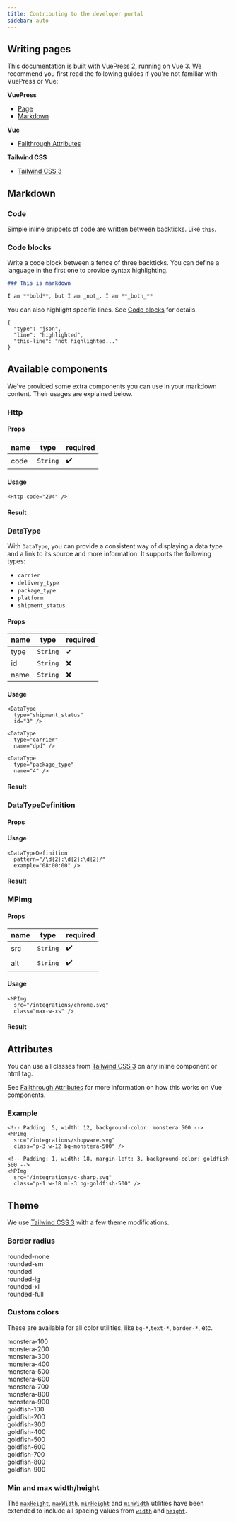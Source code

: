 ```yaml
---
title: Contributing to the developer portal
sidebar: auto
---
```


## Writing pages

This documentation is built with VuePress 2, running on Vue 3. We recommend you
first read the following guides if you're not familiar with VuePress or Vue:

**VuePress**

- [Page](https://v2.vuepress.vuejs.org/guide/page.html)
- [Markdown](https://v2.vuepress.vuejs.org/guide/markdown.html)

**Vue**

- [Fallthrough Attributes](https://vuejs.org/guide/components/attrs.html)

**Tailwind CSS**

- [Tailwind CSS 3]

## Markdown

### Code

Simple inline snippets of code are written between backticks. Like `this`.

### Code blocks

Write a code block between a fence of three backticks. You can define a language
in the first one to provide syntax highlighting.

```md
### This is markdown

I am **bold**, but I am _not_. I am **_both_**
```

You can also highlight specific lines. See [Code blocks] for details.

```json{3}
{
  "type": "json",
  "line": "highlighted",
  "this-line": "not highlighted..."
}
```

[Code blocks]: https://v2.vuepress.vuejs.org/guide/markdown.html#code-blocks

## Available components

We've provided some extra components you can use in your markdown content. Their
usages are explained below.

### Http

#### Props

| name | type     | required |
|------|----------|----------|
| code | `String` | ✔️       |

#### Usage

```vue 
<Http code="204" />
```

#### Result

<Http code="204" />

### DataType

With `DataType`, you can provide a consistent way of displaying a data type and
a link to its source and more information. It supports the following types:

- `carrier`
- `delivery_type`
- `package_type`
- `platform`
- `shipment_status`

#### Props

| name | type     | required |
|------|----------|----------|
| type | `String` | ✔        |
| id   | `String` | ❌️       |
| name | `String` | ❌️       |

#### Usage

```vue
<DataType
  type="shipment_status"
  id="3" />

<DataType
  type="carrier"
  name="dpd" />

<DataType
  type="package_type"
  name="4" />
```

#### Result

<DataType type="shipment_status"
id="3" />

<DataType type="carrier"
name="dpd" />

<DataType type="package_type"
id="4" />

### DataTypeDefinition

#### Props

#### Usage

```vue
<DataTypeDefinition
  pattern="/\d{2}:\d{2}:\d{2}/"
  example="08:00:00" />
```

#### Result

<DataTypeDefinition pattern="/\d{2}:\d{2}:\d{2}/" example="08:00:00" />

### MPImg

#### Props

| name | type     | required |
|------|----------|----------|
| src  | `String` | ✔️       |
| alt  | `String` | ✔️       |

#### Usage

```vue
<MPImg
  src="/integrations/chrome.svg"
  class="max-w-xs" />
```

#### Result

<MPImg src="/integrations/chrome.svg" class="max-w-xs" />

## Attributes

You can use all classes from [Tailwind CSS 3] on any
inline component or html tag.

See [Fallthrough Attributes](https://vuejs.org/guide/components/attrs.html) for
more information on how this works on Vue components.

### Example

```vue
<!-- Padding: 5, width: 12, background-color: monstera 500 -->
<MPImg
  src="/integrations/shopware.svg"
  class="p-3 w-12 bg-monstera-500" />

<!-- Padding: 1, width: 18, margin-left: 3, background-color: goldfish 500 -->
<MPImg
  src="/integrations/c-sharp.svg"
  class="p-1 w-18 ml-3 bg-goldfish-500" />
```

<MPImg
    src="/integrations/shopware.svg"
    class="p-3 w-12 bg-monstera-500" />

<MPImg
    src="/integrations/c-sharp.svg"
    class="p-1 w-16 ml-3 bg-goldfish-500" />

## Theme

We use [Tailwind CSS 3] with a few theme modifications.

### Border radius

<Stack class="grid-flow-col">
    <div class="p-5 bg-zinc-200 dark:bg-zinc-700 rounded-none">rounded-none</div>
    <div class="p-5 bg-zinc-200 dark:bg-zinc-700 rounded-sm">rounded-sm</div>
    <div class="p-5 bg-zinc-200 dark:bg-zinc-700 rounded">rounded</div>
    <div class="p-5 bg-zinc-200 dark:bg-zinc-700 rounded-lg">rounded-lg</div>
    <div class="p-5 bg-zinc-200 dark:bg-zinc-700 rounded-xl">rounded-xl</div>
    <div class="p-5 bg-zinc-200 dark:bg-zinc-700 rounded-full">rounded-full</div>
</Stack>

### Custom colors

These are available for all color utilities, like `bg-*`,`text-*`, `border-*`,
etc.

<Stack class="cols-2 grid-flow-col">
    <Stack>
        <div class="p-5 rounded bg-monstera-100 text-white">monstera-100</div>
        <div class="p-5 rounded bg-monstera-200 text-white">monstera-200</div>
        <div class="p-5 rounded bg-monstera-300 text-white">monstera-300</div>
        <div class="p-5 rounded bg-monstera-400 text-white">monstera-400</div>
        <div class="p-5 rounded bg-monstera-500 text-white">monstera-500</div>
        <div class="p-5 rounded bg-monstera-600 text-white">monstera-600</div>
        <div class="p-5 rounded bg-monstera-700 text-white">monstera-700</div>
        <div class="p-5 rounded bg-monstera-800 text-white">monstera-800</div>
        <div class="p-5 rounded bg-monstera-900 text-white">monstera-900</div>
    </Stack>
    <Stack>
        <div class="p-5 rounded bg-goldfish-100 text-white">goldfish-100</div>
        <div class="p-5 rounded bg-goldfish-200 text-white">goldfish-200</div>
        <div class="p-5 rounded bg-goldfish-300 text-white">goldfish-300</div>
        <div class="p-5 rounded bg-goldfish-400 text-white">goldfish-400</div>
        <div class="p-5 rounded bg-goldfish-500 text-white">goldfish-500</div>
        <div class="p-5 rounded bg-goldfish-600 text-white">goldfish-600</div>
        <div class="p-5 rounded bg-goldfish-700 text-white">goldfish-700</div>
        <div class="p-5 rounded bg-goldfish-800 text-white">goldfish-800</div>
        <div class="p-5 rounded bg-goldfish-900 text-white">goldfish-900</div>
    </Stack>
</Stack>

### Min and max width/height

The [`maxHeight`], [`maxWidth`], [`minHeight`] and [`minWidth`] utilities have
been extended to include all spacing values from [`width`] and [`height`].

[Tailwind CSS 3]: https://tailwindcss.com/
[`maxHeight`]: https://tailwindcss.com/docs/max-height
[`maxWidth`]: https://tailwindcss.com/docs/max-width
[`minHeight`]: https://tailwindcss.com/docs/min-height
[`minWidth`]: https://tailwindcss.com/docs/min-width
[`width`]: https://tailwindcss.com/docs/width
[`height`]: https://tailwindcss.com/docs/height
